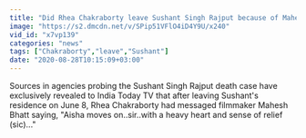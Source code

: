 ```yaml
---
title: "Did Rhea Chakraborty leave Sushant Singh Rajput because of Mahesh Bhatt?"
image: "https://s2.dmcdn.net/v/SPip51VFlO4iD4Y9U/x240"
vid_id: "x7vp139"
categories: "news"
tags: ["Chakraborty","leave","Sushant"]
date: "2020-08-28T10:15:09+03:00"
---
```

Sources in agencies probing the Sushant Singh Rajput death case have exclusively revealed to India Today TV that after leaving Sushant's residence on June 8, Rhea Chakraborty had messaged filmmaker Mahesh Bhatt saying, &quot;Aisha moves on..sir..with a heavy heart and sense of relief (sic)...&quot;
